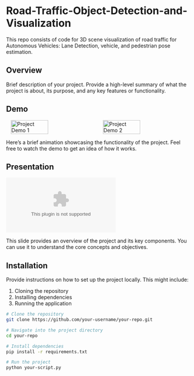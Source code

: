 # Road-Traffic-Object-Detection-and-Visualization

This repo consists of code for 3D scene visualization of road traffic for Autonomous Vehicles: Lane Detection, vehicle, and pedestrian pose estimation.

## Overview

Brief description of your project. Provide a high-level summary of what the project is about, its purpose, and any key features or functionality.

## Demo

<div style="display: flex; justify-content: space-around;">
  <img src="results/scene1_render_gif.gif" alt="Project Demo 1" style="width: 45%;">
  <img src="results/scene7_gif.gif" alt="Project Demo 2" style="width: 45%;">
</div>

Here’s a brief animation showcasing the functionality of the project. Feel free to watch the demo to get an idea of how it works.

## Presentation

![Project Slide](results/EinsteinVision.pptx)

This slide provides an overview of the project and its key components. You can use it to understand the core concepts and objectives.

## Installation

Provide instructions on how to set up the project locally. This might include:

1. Cloning the repository
2. Installing dependencies
3. Running the application

```bash
# Clone the repository
git clone https://github.com/your-username/your-repo.git

# Navigate into the project directory
cd your-repo

# Install dependencies
pip install -r requirements.txt

# Run the project
python your-script.py
